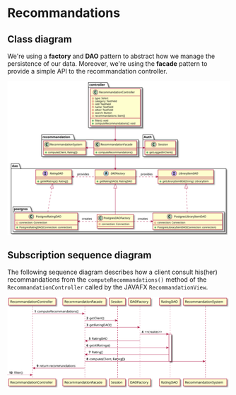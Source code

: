 # Recommandations

## Class diagram

We're using a **factory** and **DAO** pattern to abstract how we manage the persistence of our data.
Moreover, we're using the **facade** pattern to provide a simple API to the recommandation controller.

![Recommandations use case class diagram](./reco-class-diagram.svg)

## Subscription sequence diagram

The following sequence diagram describes how a client consult his(her) recommandations from the `computeRecommandations()` method of the
`RecommandationController` called by the JAVAFX `RecommandationView`.

![Recommandations sequence diagram](./reco-sequence-diagram.svg)
